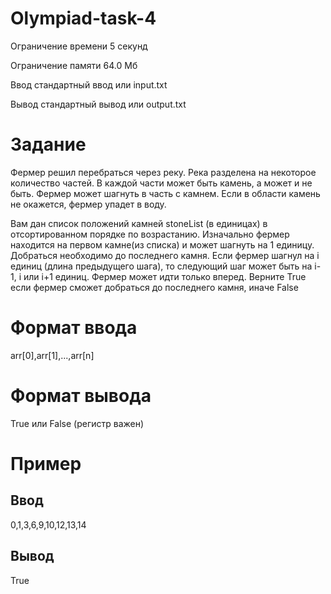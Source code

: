 # Olympiad-task-4

Ограничение времени	5 секунд

Ограничение памяти	64.0 Мб

Ввод	стандартный ввод или input.txt

Вывод	стандартный вывод или output.txt

# Задание

Фермер решил перебраться через реку. Река разделена на некоторое количество частей. В каждой части может быть камень, а может и не быть. Фермер может шагнуть в часть с камнем. Если в области камень не окажется, фермер упадет в воду.

Вам дан список положений камней stoneList (в единицах) в отсортированном порядке по возрастанию. Изначально фермер находится на первом камне(из списка) и может шагнуть на 1 единицу. Добраться необходимо до последнего камня. Если фермер шагнул на i единиц (длина предыдущего шага), то следующий шаг может быть на i-1, i или i+1 единиц. Фермер может идти только вперед. Верните True если фермер сможет добраться до последнего камня, иначе False

# Формат ввода

arr[0],arr[1],...,arr[n]

# Формат вывода

True или False (регистр важен)

# Пример

## Ввод

0,1,3,6,9,10,12,13,14

## Вывод

	
True
